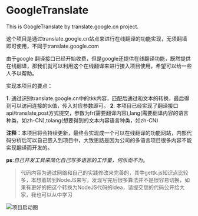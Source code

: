 # GoogleTranslate
This is GoogleTranslate by translate.google.cn project.

这个项目是通过translate.google.cn站点来进行在线翻译的功能实现，无须翻墙即可使用，不同于translate.google.com

由于google 翻译接口已经开始收费，但是google还提供在线翻译功能，既然提供在线翻译，那我们就可以利用这个在线翻译来进行接入项目使用，希望可以给一些人予以帮助。

实现本项目的要点：

**1**. 通过识别translate.google.cn中的tkk内容，匹配后通过和文本的转换，最后得到可以访问连接的tk值，传入对应参数即可。
**2**. 本项目已经实现了翻译接口api/translate,post方式提交，参数为fr(需要翻译内容),lang(需要翻译内容的语言种类，如zh-CN),tolang(想要得到的文本内容语言种类，如zh-CN)

**注释**：本项目将会持续更新，最终会实现成一个可以在线翻译的功能网站，内部代码分析后可以自己嵌入到项目中，大致思路是因为公司的多语言项目很多内容不能实现翻译而开发的。

**ps**:*自己开发工具来简化自己写多语言的工作量，何乐而不为*。

> 代码内容为通过网络和自己的实践修改来完善的，其中gettk.js知识点比较多，本想着转到NodeJS来写，发现写完后很多算法并不是很容易切换，如果有更好的把这个转换为NodeJS代码的idea，请提交您的代码公开给大家，我也可以从中学习


![项目启动图][1]


  [1]: https://ws1.sinaimg.cn/large/63103a9cly1g235g81x53j20y40ixaaq.jpg
